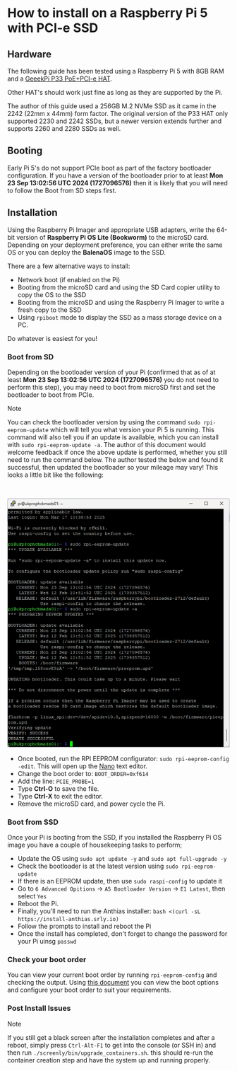 # How to install on a Raspberry Pi 5 with PCI-e SSD

## Hardware

The following guide has been tested using a Raspberry Pi 5 with 8GB RAM and a [GeeekPi P33 PoE+PCI-e HAT](https://pipci.jeffgeerling.com/hats/geeekpi-p33-m2-nvme-poe-hat.html).

Other HAT's should work just fine as long as they are supported by the Pi.

The author of this guide used a 256GB M.2 NVMe SSD as it came in the 2242 (22mm x 44mm) form factor. The original version of the P33 HAT only supported 2230 and 2242 SSDs, but a newer version extends further and supports 2260 and 2280 SSDs as well.

## Booting

Early Pi 5's do not support PCIe boot as part of the factory bootloader configuration. If you have a version of the bootloader prior to at least **Mon 23 Sep 13:02:56 UTC 2024 (1727096576)** then it is likely that you will need to follow the Boot from SD steps first.

## Installation

Using the Raspberry Pi Imager and appropriate USB adapters, write the 64-bit version of **Raspberry Pi OS Lite (Bookworm)** to the microSD card. Depending on your deployment preference, you can either write the same OS or you can deploy the **BalenaOS** image to the SSD.

There are a few alternative ways to install:
- Network boot (if enabled on the Pi)
- Booting from the microSD card and using the SD Card copier utility to copy the OS to the SSD
- Booting from the microSD and using the Raspberry Pi Imager to write a fresh copy to the SSD
- Using `rpiboot` mode to display the SSD as a mass storage device on a PC.

Do whatever is easiest for you!

### Boot from SD

Depending on the bootloader version of your Pi (confirmed that as of at least **Mon 23 Sep 13:02:56 UTC 2024 (1727096576)** you do not need to perform this step), you may need to boot from microSD first and set the bootloader to boot from PCIe.

> [!NOTE]
> You can check the bootloader version by using the command `sudo rpi-eeprom-update` which will tell you what version your Pi 5 is running.
> This command will also tell you if an update is available, which you can install with `sudo rpi-eeprom-update -a`.
> The author of this document would welcome feedback if once the above update is performed, whether you still need to run the command below. The author tested the below and found it successful, then updated the bootloader so your mileage may vary!
> This looks a little bit like the following:
>

<br>

![rpi-eeprom-update](/docs/images/rpi-eeprom-update.png)

- Once booted, run the RPI EEPROM configurator: `sudo rpi-eeprom-config -edit`. This will open up the [Nano](https://www.nano-editor.org/) text editor.
- Change the boot order to: `BOOT_ORDER=0xf614`
- Add the line: `PCIE_PROBE=1`
- Type **Ctrl-O** to save the file.
- Type **Ctrl-X** to exit the editor.
- Remove the microSD card, and power cycle the Pi.

### Boot from SSD

Once your Pi is booting from the SSD, if you installed the Raspberry Pi OS image you have a couple of housekeeping tasks to perform;

- Update the OS using `sudo apt update -y` and `sudo apt full-upgrade -y`
- Check the bootloader is at the latest version using `sudo rpi-eeprom-update`
- If there is an EEPROM update, then use `sudo raspi-config` to update it
- Go to `6 Advanced Opitions` &rarr; `A5 Bootloader Version` &rarr; `E1 Latest`, then select `Yes`
- Reboot the Pi.
- Finally, you'll need to run the Anthias installer: `bash <(curl -sL https://install-anthias.srly.io)`
- Follow the prompts to install and reboot the Pi
- Once the install has completed, don't forget to change the password for your Pi uinsg `passwd`

### Check your boot order

You can view your current boot order by running `rpi-eeprom-config` and checking the output.
Using [this document](https://www.raspberrypi.com/documentation/computers/raspberry-pi.html#BOOT_ORDER) you can view the boot options and configure your boot order to suit your requirements.

### Post Install Issues

> [!NOTE]
> If you still get a black screen after the installation completes and after a reboot, simply press `Ctrl-Alt-F1` to get into the console (or SSH in) and then run `./screenly/bin/upgrade_containers.sh`. this should re-run the container creation step and have the system up and running properly.
